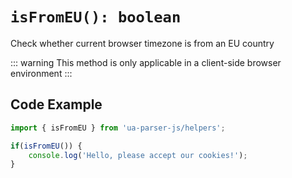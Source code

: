 # `isFromEU(): boolean`

Check whether current browser timezone is from an EU country

::: warning
This method is only applicable in a client-side browser environment
:::

## Code Example

```js
import { isFromEU } from 'ua-parser-js/helpers';

if(isFromEU()) {
    console.log('Hello, please accept our cookies!');
}
```